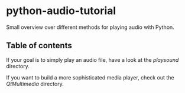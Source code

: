 # python-audio-tutorial

Small overview over different methods for playing audio with Python.

## Table of contents

If your goal is to simply play an audio file, have a look at the *playsound* directory.

If you want to build a more sophisticated media player, check out the *QtMultimedia* directory.
